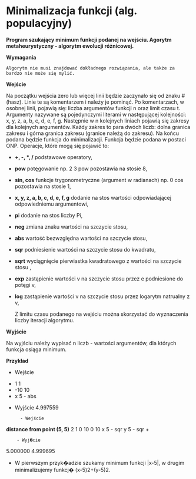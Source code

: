 # Minimalizacja funkcji (alg. populacyjny)

**Program szukający minimum funkcji podanej na wejściu. Agorytm metaheurystyczny - algorytm ewolucji różnicowej.**

**Wymagania**

    Algorytm nie musi znajdować dokładnego rozwiązania, ale także za bardzo nie może się mylić.

**Wejście**

Na początku wejścia zero lub więcej linii będzie zaczynało się od znaku # (hasz). Linie te są komentarzem i należy je pominąć. 
Po komentarzach, w osobnej linii, pojawią się: liczba argumentów funkcji n oraz limit czasu t. Argumenty nazywane są pojedynczymi literami w następującej kolejności: x, y, z, a, b, c, d, e, f, g.
Następnie w n kolejnych liniach pojawią się zakresy dla kolejnych argumentów. Każdy zakres to para dwóch liczb: dolna granica zakresu i górna granica zakresu (granice należą do zakresu). 
Na końcu podana będzie funkcja do minimalizacji. Funkcja będzie podana w postaci ONP. Operacje, które mogą się pojawić to:
* **+, -, \*, /** podstawowe operatory,
* **pow** potęgowanie np. 2 3 pow pozostawia na stosie 8,
* **sin, cos** funkcje trygonometryczne (argument w radianach) np. 0 cos pozostawia na stosie 1,
* **x, y, z, a, b, c, d, e, f, g** dodanie na stos wartości odpowiadającej odpowiedniemu argumentowi,
* **p**i dodanie na stos liczby Pi,
* **neg**  zmiana znaku wartości na szczycie stosu,
* **abs** wartość bezwzględna wartości na szczycie stosu,
* **sqr** podniesienie wartości na szczycie stosu do kwadratu,
* **sqrt** wyciągnięcie pierwiastka kwadratowego z wartości na szczycie stosu ,
* **exp** zastąpienie wartości v na szczycie stosu przez e podniesione do potęgi v,
* **log** zastąpienie wartości v na szczycie stosu przez logarytm natrualny z v,

    Z limitu czasu podanego na wejściu można skorzystać do wyznaczenia liczby iteracji algorytmu.

**Wyjście**
    
Na wyjściu należy wypisać n liczb - wartości argumentów, dla których funkcja osiąga minimum.
    
**Przykład**
- Wejście
* 1 1
* -10 10
* x 5 - abs

- Wyjście
4.997559

        - Wejście
**distance from point (5, 5)**
2 1
0 10
0 10
x 5 - sqr y 5 - sqr +

        - Wyj�cie
5.000000 4.999695

- W pierwszym przyk�adzie szukamy minimum funkcji |x-5|, w drugim minimalizujemy funkcj� (x-5)2+(y-5)2.
